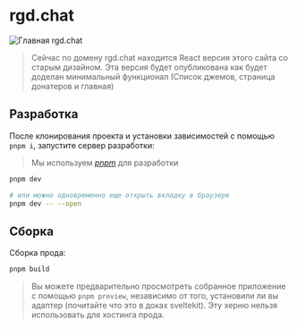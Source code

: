 # rgd.chat

![Главная rgd.chat](https://user-images.githubusercontent.com/26527529/131203635-b1aff017-673b-4c33-a783-aa3dc9d82859.jpg)

> Сейчас по домену rgd.chat находится React версия этого сайта со старым дизайном.
> Эта версия будет опубликована как будет доделан минимальный функционал (Список джемов, страница донатеров и главная)

## Разработка

После клонирования проекта и установки зависимостей с помощью `pnpm i`, запустите сервер разработки:

> Мы используем _[pnpm](https://github.com/pnpm/pnpm)_ для разработки

```bash
pnpm dev

# или можно одновременно еще открыть вкладку в браузере
pnpm dev -- --open
```

## Сборка

Сборка прода:

```bash
pnpm build
```

> Вы можете предварительно просмотреть собранное приложение с помощью `pnpm preview`, независимо от того, установили ли вы адаптер (почитайте что это в доках sveltekit). Эту херню нельзя использовать для хостинга прода.
